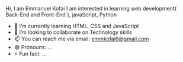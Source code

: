 Hi, I am Emmanuel Kofai 
I am interested in learning web development{ Back-End and Front-End }, javaScript, Python 
- 🌱 I’m currently learning HTML, CSS and JavaScript
- 💞️ I’m looking to collaborate on Technology skills
- 📫 You can reach me via email: emmkofai6@gmail.com
- 😄 Pronouns: ...
- ⚡ Fun fact: ...

<!---
Emmkofai/Emmkofai is a ✨ special ✨ repository because its `README.md` (this file) appears on your GitHub profile.
You can click the Preview link to take a look at your changes.
--->
